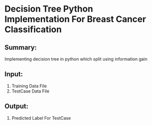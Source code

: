 # Decision Tree Python Implementation For Breast Cancer Classification

## Summary:
Implementing decision tree in python which split using information gain

## Input:
1. Training Data File
2. TestCase Data File

## Output:
1. Predicted Label For TestCase
